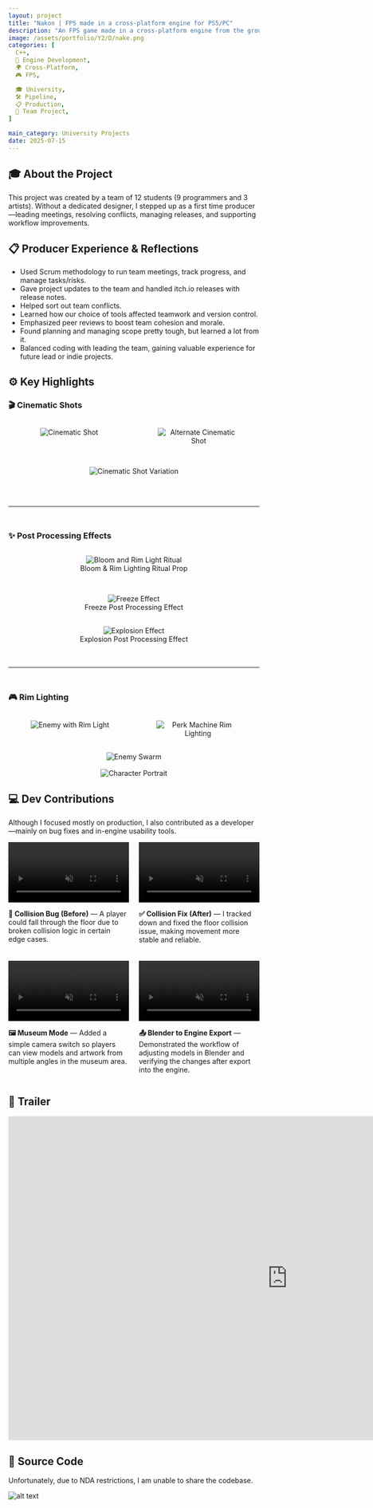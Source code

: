 ```yaml
---
layout: project
title: "Nakon | FPS made in a cross-platform engine for PS5/PC"
description: "An FPS game made in a cross-platform engine from the ground up."
image: /assets/portfolio/Y2/D/nake.png
categories: [
  C++,
  🔧 Engine Development,
  🌍 Cross-Platform,
  🎮 FPS,

  🎓 University,
  🛠️ Pipeline,
  📋 Production,
  👥 Team Project,
]

main_category: University Projects
date: 2025-07-15
---
```

## 🎓 About the Project

This project was created by a team of 12 students (9 programmers and 3 artists). Without a dedicated designer, I stepped up as a first time producer—leading meetings, resolving conflicts, managing releases, and supporting workflow improvements.


## 📋 Producer Experience & Reflections

- Used Scrum methodology to run team meetings, track progress, and manage tasks/risks.
- Gave project updates to the team and handled itch.io releases with release notes.
- Helped sort out team conflicts.
- Learned how our choice of tools affected teamwork and version control.
- Emphasized peer reviews to boost team cohesion and morale.
- Found planning and managing scope pretty tough, but learned a lot from it.
- Balanced coding with leading the team, gaining valuable experience for future lead or indie projects.

## ⚙️ Key Highlights



<!-- Cinematic Shots -->
<h3>🎬 Cinematic Shots</h3>
<div style="display: grid; grid-template-columns: repeat(2, 1fr); gap: 16px; margin-top: 1rem;">
  <figure style="text-align: center;">
    <img src="/assets/portfolio/Y2/D/cinematic_shot.png" alt="Cinematic Shot" />
  </figure>

  <figure style="text-align: center;">
    <img src="/assets/portfolio/Y2/D/cinmeatic_shot.png" alt="Alternate Cinematic Shot" />
  </figure>

  <figure style="text-align: center; grid-column: span 2;">
    <img src="/assets/portfolio/Y2/D/enviroment_shot.png" alt="Cinematic Shot Variation" />
  </figure>
</div>

  <hr style="margin: 3rem 0;" />
<!-- Post Processing Effects -->
<h3>✨ Post Processing Effects</h3>
<div style="display: grid; grid-template-columns: repeat(auto-fit, minmax(280px, 1fr)); gap: 16px; margin-top: 1rem;">
  <figure style="text-align: center;">
    <img src="/assets/portfolio/Y2/D/bloom_rim_light_ritual.png" alt="Bloom and Rim Light Ritual" />
    <figcaption>Bloom & Rim Lighting Ritual Prop</figcaption>
  </figure>

  <figure style="text-align: center;">
    <img src="/assets/portfolio/Y2/D/post_proccesing_effect.png" alt="Freeze Effect" />
    <figcaption>Freeze Post Processing Effect</figcaption>
  </figure>
</div>

<div style="margin-top: 1rem;">
  <figure style="text-align: center; margin-bottom: 1rem;">
    <img src="/assets/portfolio/Y2/D/post_proccesing_effect2.png" alt="Explosion Effect" />
    <figcaption>Explosion Post Processing Effect</figcaption>
  </figure>
</div>

<hr style="margin: 3rem 0;" />

<!-- Game Objects & Other Shots -->
<h3>🎮 Rim Lighting</h3>

<div style="display: grid; grid-template-columns: repeat(auto-fit, minmax(140px, 1fr)); gap: 10px; margin-top: 1rem;">
  <figure style="text-align: center;">
    <img src="/assets/portfolio/Y2/D/enemy_rimlight.png" alt="Enemy with Rim Light" />
  </figure>

  <figure style="text-align: center;">
    <img src="/assets/portfolio/Y2/D/perk_machine_rim_light.png" alt="Perk Machine Rim Lighting" />
  </figure>
</div>

<div style="margin-top: 1rem;">
  <figure style="text-align: center; margin-bottom: 1rem;">
    <img src="/assets/portfolio/Y2/D/enemy_swarm.png" alt="Enemy Swarm" />

  </figure>

  <figure style="text-align: center;">
    <img src="/assets/portfolio/Y2/D/bq_guy.png" alt="Character Portrait" />
  </figure>
</div>



## 💻 Dev Contributions

Although I focused mostly on production, I also contributed as a developer—mainly on bug fixes and in-engine usability tools.

<div style="display: flex; flex-wrap: wrap; gap: 20px; justify-content: center;">

  <div style="flex: 1 1 45%; max-width: 500px;">
    <video src="/assets/portfolio/Y2/D/buggy.mp4" style="width: 100%;" autoplay muted loop playsinline title="Collision Bug Example"></video>
    <p><strong>🐞 Collision Bug (Before)</strong> — A player could fall through the floor due to broken collision logic in certain edge cases.</p>
  </div>

  <div style="flex: 1 1 45%; max-width: 500px;">
    <video src="/assets/portfolio/Y2/D/fix bug.mp4" style="width: 100%;" autoplay muted loop playsinline title="Collision Bug Fix"></video>
    <p><strong>✅ Collision Fix (After)</strong> — I tracked down and fixed the floor collision issue, making movement more stable and reliable.</p>
  </div>

  <div style="flex: 1 1 45%; max-width: 500px;">
    <video src="/assets/portfolio/Y2/D/camera_shots.mp4" style="width: 100%;" autoplay muted loop playsinline title="Museum View Controls"></video>
    <p><strong>🖼️ Museum Mode</strong> — Added a simple camera switch so players can view models and artwork from multiple angles in the museum area.</p>
  </div>

<div style="flex: 1 1 45%; max-width: 500px;">
  <video src="/assets/portfolio/Y2/D/easy_preview_model.mp4" style="width: 100%;" autoplay muted loop playsinline title="Model Export Preview"></video>
  <p><strong>📤 Blender to Engine Export</strong> — Demonstrated the workflow of adjusting models in Blender and verifying the changes after export into the engine.</p>
</div>


</div>



## 🎥 Trailer

<iframe width="1120" height="650" src="https://youtu.be/EN-oXI_JE1o?si=Dsmw-7efPROeQPul" title="Game Trailer" frameborder="0" allow="accelerometer; autoplay; clipboard-write; encrypted-media; gyroscope; picture-in-picture; web-share" referrerpolicy="strict-origin-when-cross-origin" allowfullscreen></iframe>

## 📂 Source Code

Unfortunately, due to NDA restrictions, I am unable to share the codebase.

![alt text](/assets/portfolio/logo.png)
